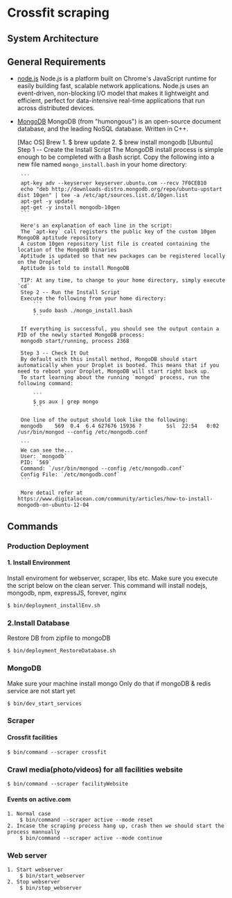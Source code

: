 Crossfit scraping
==

## System Architecture


## General Requirements
 - [node.js](http://nodejs.org)
	Node.js is a platform built on Chrome's JavaScript runtime for easily building fast, scalable network applications. Node.js uses an event-driven, non-blocking I/O model that makes it lightweight and efficient, perfect for data-intensive real-time applications that run across distributed devices.
	
 - [MongoDB](http://mongodb.org)
 	MongoDB (from "humongous") is an open-source document database, and the leading NoSQL database. Written in C++.
	
	[Mac OS] Brew
        1. $ brew update
        2. $ brew install mongodb
	[Ubuntu]
        Step 1 -- Create the Install Script
        The MongoDB install process is simple enough to be completed with a Bash script. Copy the following into a new file named `mongo_install.bash` in your home directory: 

        ```
        apt-key adv --keyserver keyserver.ubuntu.com --recv 7F0CEB10
        echo "deb http://downloads-distro.mongodb.org/repo/ubuntu-upstart dist 10gen" | tee -a /etc/apt/sources.list.d/10gen.list
        apt-get -y update
        apt-get -y install mongodb-10gen
        ```

        Here's an explanation of each line in the script: 
        The `apt-key` call registers the public key of the custom 10gen MongoDB aptitude repository
        A custom 10gen repository list file is created containing the location of the MongoDB binaries
        Aptitude is updated so that new packages can be registered locally on the Droplet
        Aptitude is told to install MongoDB

        TIP: At any time, to change to your home directory, simply execute `cd` 
        Step 2 -- Run the Install Script
        Execute the following from your home directory: 
            ```
            $ sudo bash ./mongo_install.bash
            ```

        If everything is successful, you should see the output contain a PID of the newly started MongoDB process: 
        mongodb start/running, process 2368

        Step 3 -- Check It Out
        By default with this install method, MongoDB should start automatically when your Droplet is booted. This means that if you need to reboot your Droplet, MongoDB will start right back up. 
        To start learning about the running `mongod` process, run the following command: 
            
            ```
            $ ps aux | grep mongo
            ```

        One line of the output should look like the following: 
        mongodb    569  0.4  6.4 627676 15936 ?        Ssl  22:54   0:02 /usr/bin/mongod --config /etc/mongodb.conf

        ```
        We can see the... 
        User: `mongodb`
        PID: `569`
        Command: `/usr/bin/mongod --config /etc/mongodb.conf`
        Config File: `/etc/mongodb.conf`
        ```

        More detail refer at https://www.digitalocean.com/community/articles/how-to-install-mongodb-on-ubuntu-12-04
        
## Commands

### Production Deployment
#### 1. Install Environment
Install enviroment for webserver, scraper, libs etc. Make sure you execute the script below on the clean server. This command will install nodejs, mongodb, npm, expressJS, forever, nginx

```
$ bin/deployment_installEnv.sh
```
### 2.Install Database
Restore DB from zipfile to mongoDB

```
$ bin/deployment_RestoreDatabase.sh
```

### MongoDB
Make sure your machine install mongo
Only do that if mongoDB & redis service are not start yet

```
$ bin/dev_start_services
```

### Scraper
#### Crossfit facilities

```
$ bin/command --scraper crossfit
```

### Crawl media(photo/videos) for all facilities website

```
$ bin/command --scraper facilityWebsite
```

#### Events on active.com

```
1. Normal case
	$ bin/command --scraper active --mode reset
2. Incase the scraping process hang up, crash then we should start the process mannually
	$ bin/command --scraper active --mode continue
```
### Web server

```
1. Start webserver
	$ bin/start_webserver
2. Stop webserver
	$ bin/stop_webserver
```


